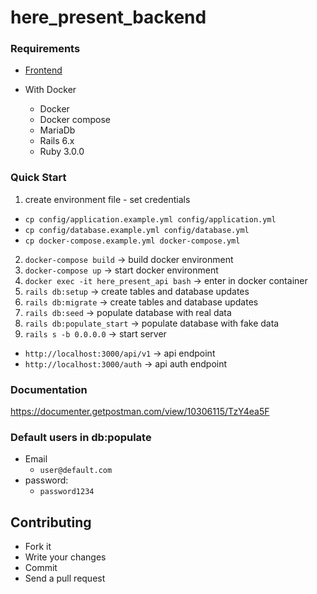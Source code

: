 # here_present_backend

### Requirements

+ [Frontend](https://github.com/unisocisec/here_present_frontend)
  
+ With Docker
  + Docker
  + Docker compose
  + MariaDb
  + Rails 6.x
  + Ruby 3.0.0

### Quick Start
1. create environment file - set credentials
* `cp config/application.example.yml config/application.yml`
* `cp config/database.example.yml config/database.yml`
* `cp docker-compose.example.yml docker-compose.yml`
2. `docker-compose build` -> build docker environment
3. `docker-compose up` -> start docker environment
4. `docker exec -it here_present_api bash` -> enter in docker container
5. `rails db:setup` -> create tables and database updates
6. `rails db:migrate` -> create tables and database updates
7. `rails db:seed` -> populate database with real data
8. `rails db:populate_start` -> populate database with fake data
9. `rails s -b 0.0.0.0` -> start server

+ `http://localhost:3000/api/v1` -> api endpoint
+ `http://localhost:3000/auth` -> api auth endpoint

### Documentation
https://documenter.getpostman.com/view/10306115/TzY4ea5F

### Default users in db:populate

+ Email
  + `user@default.com`
+ password:
  + `password1234`
  
## Contributing

* Fork it
* Write your changes
* Commit
* Send a pull request
